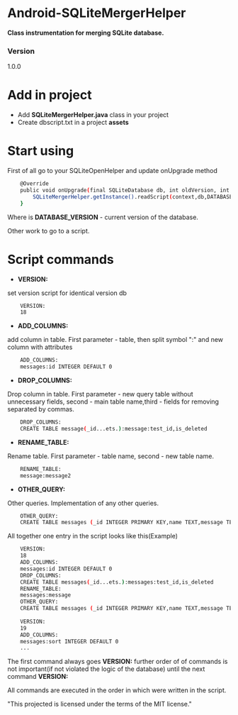 # Android-SQLiteMergerHelper

__Class instrumentation for merging SQLite database.__ 

### Version
1.0.0

# Add in project

 - Add __SQLiteMergerHelper.java__ class in your project
 - Create dbscript.txt in a project __assets__
 
# Start using

First of all go to your SQLiteOpenHelper and update onUpgrade method

```sh
	@Override
    public void onUpgrade(final SQLiteDatabase db, int oldVersion, int newVersion) {
        SQLiteMergerHelper.getInstance().readScript(context,db,DATABASE_VERSION);
    }
```

Where is __DATABASE_VERSION__ - current version of the database.

Other work to go to a script.

# Script commands


 - __VERSION:__

  set version script for identical version db
```sh
	VERSION:
	18
```



 - __ADD_COLUMNS:__
 
  add column in table. First parameter - table, then split symbol ":" and new column with attributes
```sh
	ADD_COLUMNS:  
	messages:id INTEGER DEFAULT 0
```  


 - __DROP_COLUMNS:__
 
 Drop column in table. First parameter - new query table without unnecessary fields, second - main table name,third - fields for removing separated by commas.
```sh
	DROP_COLUMNS:
	CREATE TABLE message(_id...ets.):message:test_id,is_deleted 
```


 - __RENAME_TABLE:__
 
 Rename table. First parameter - table name, second - new table name.
```sh
	RENAME_TABLE:
	message:message2
```


 - __OTHER_QUERY:__
 
Other queries. Implementation of any other queries.
```sh
	OTHER_QUERY:
	CREATE TABLE messages (_id INTEGER PRIMARY KEY,name TEXT,message TEXT,moderate TEXT)
```
 
All together one entry in the script looks like this(Example)
 
```sh
	VERSION:
	18
	ADD_COLUMNS:  
	messages:id INTEGER DEFAULT 0
	DROP_COLUMNS:
	CREATE TABLE messages(_id...ets.):messages:test_id,is_deleted 
	RENAME_TABLE:
	messages:message
	OTHER_QUERY:
	CREATE TABLE messages (_id INTEGER PRIMARY KEY,name TEXT,message TEXT,moderate TEXT)
 
	VERSION:
	19
	ADD_COLUMNS:  
	messages:sort INTEGER DEFAULT 0
	...
```
 
The first command always goes __VERSION:__ further order of of commands is not important(if not violated the logic of the database) until the next command __VERSION:__

All commands are executed in the order in which were written in the script.
 
"This projected is licensed under the terms of the MIT license."